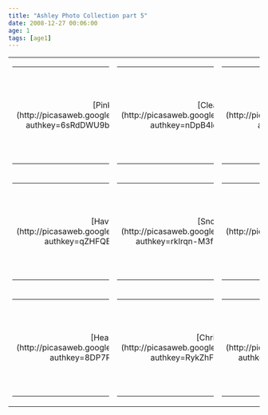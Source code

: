 ```yaml
---
title: "Ashley Photo Collection part 5"
date: 2008-12-27 00:06:00
age: 1
tags: [age1]
---
```

<div align="center"> <table border="0" cellspacing="0" cellpadding="4"> <tbody> <tr> <td> <table style="width: 194px"> <tbody> <tr> <td style="background: url(http://picasaweb.google.com/f/img/transparent_album_background.gif) no-repeat left 50%; height: 194px; -moz-background-clip: -moz-initial; -moz-background-origin: -moz-initial; -moz-background-inline-policy: -moz-initial" align="center">[Pink Chair](http://picasaweb.google.com/wyseguys/PinkChair?authkey=6sRdDWU9bdw&amp;feat=embedwebsite)</td></tr></tbody></table></td> <td> <table style="width: 194px"> <tbody> <tr> <td style="background: url(http://picasaweb.google.com/f/img/transparent_album_background.gif) no-repeat left 50%; height: 194px; -moz-background-clip: -moz-initial; -moz-background-origin: -moz-initial; -moz-background-inline-policy: -moz-initial" align="center">[Cleaning the Floor](http://picasaweb.google.com/wyseguys/CleaningTheFloor?authkey=nDpB4lqfqCg&amp;feat=embedwebsite)</td></tr></tbody></table></td> <td> <table style="width: 194px"> <tbody> <tr> <td style="background: url(http://picasaweb.google.com/f/img/transparent_album_background.gif) no-repeat left 50%; height: 194px; -moz-background-clip: -moz-initial; -moz-background-origin: -moz-initial; -moz-background-inline-policy: -moz-initial" align="center">[Ashley Eats Like a Pig](http://picasaweb.google.com/wyseguys/AshleyEatsLikeAPig?authkey=ZtSt0S5yNSU&amp;feat=embedwebsite)</td></tr></tbody></table></td></tr> <tr> <td> <table style="width: 194px"> <tbody> <tr> <td style="background: url(http://picasaweb.google.com/f/img/transparent_album_background.gif) no-repeat left 50%; height: 194px; -moz-background-clip: -moz-initial; -moz-background-origin: -moz-initial; -moz-background-inline-policy: -moz-initial" align="center">[Having a Nice Night](http://picasaweb.google.com/wyseguys/HavingANiceNight?authkey=qZHFQEJn9zA&amp;feat=embedwebsite)</td></tr></tbody></table></td> <td> <table style="width: 194px"> <tbody> <tr> <td style="background: url(http://picasaweb.google.com/f/img/transparent_album_background.gif) no-repeat left 50%; height: 194px; -moz-background-clip: -moz-initial; -moz-background-origin: -moz-initial; -moz-background-inline-policy: -moz-initial" align="center">[Snow Day](http://picasaweb.google.com/wyseguys/SnowDay?authkey=rkIrqn-M3fw&amp;feat=embedwebsite)</td></tr></tbody></table></td> <td> <table style="width: 194px"> <tbody> <tr> <td style="background: url(http://picasaweb.google.com/f/img/transparent_album_background.gif) no-repeat left 50%; height: 194px; -moz-background-clip: -moz-initial; -moz-background-origin: -moz-initial; -moz-background-inline-policy: -moz-initial" align="center">[On the Phone With Grandma Marsha](http://picasaweb.google.com/wyseguys/OnThePhoneWithGrandmaMarsha?authkey=0G6ub-x1qns&amp;feat=embedwebsite)</td></tr></tbody></table></td></tr> <tr> <td> <table style="width: 194px"> <tbody> <tr> <td style="background: url(http://picasaweb.google.com/f/img/transparent_album_background.gif) no-repeat left 50%; height: 194px; -moz-background-clip: -moz-initial; -moz-background-origin: -moz-initial; -moz-background-inline-policy: -moz-initial" align="center">[Heading Out Snow Day](http://picasaweb.google.com/wyseguys/HeadingOutSnowDay?authkey=8DP7RBM_c1k&amp;feat=embedwebsite)</td></tr></tbody></table></td> <td> <table style="width: 194px"> <tbody> <tr> <td style="background: url(http://picasaweb.google.com/f/img/transparent_album_background.gif) no-repeat left 50%; height: 194px; -moz-background-clip: -moz-initial; -moz-background-origin: -moz-initial; -moz-background-inline-policy: -moz-initial" align="center">[Christmas 08 Salem](http://picasaweb.google.com/wyseguys/Christmas08Salem?authkey=RykZhFTcNHQ&amp;feat=embedwebsite)</td></tr></tbody></table></td> <td> <table style="width: 194px"> <tbody> <tr> <td style="background: url(http://picasaweb.google.com/f/img/transparent_album_background.gif) no-repeat left 50%; height: 194px; -moz-background-clip: -moz-initial; -moz-background-origin: -moz-initial; -moz-background-inline-policy: -moz-initial" align="center">[Pink Chair 2](http://picasaweb.google.com/wyseguys/PinkChair2?authkey=OSEem-c8aFM&amp;feat=embedwebsite)</td></tr></tbody></table></td></tr></tbody></table></div>
